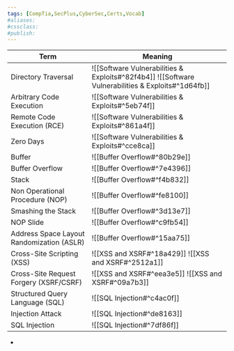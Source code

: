 ```yaml
---
tags: [CompTia,SecPlus,CyberSec,Certs,Vocab]
#aliases:
#cssclass:
#publish:
---
```


| Term                                      | Meaning                                                                                           |
| ----------------------------------------- | ------------------------------------------------------------------------------------------------- |
| Directory Traversal                       | ![[Software Vulnerabilities & Exploits#^82f4b4]] ![[Software Vulnerabilities & Exploits#^1d64fb]] |
| Arbitrary Code Execution                  | ![[Software Vulnerabilities & Exploits#^5eb74f]]                                                  |
| Remote Code Execution (RCE)               | ![[Software Vulnerabilities & Exploits#^861a4f]]                                                  |
| Zero Days                                 | ![[Software Vulnerabilities & Exploits#^cce8ca]]                                                  |
| Buffer                                    | ![[Buffer Overflow#^80b29e]]                                                                      |
| Buffer Overflow                           | ![[Buffer Overflow#^7e4396]]                                                                      |
| Stack                                     | ![[Buffer Overflow#^f4b832]]                                                                      |
| Non Operational Procedure (NOP)           | ![[Buffer Overflow#^fe8100]]                                                                      |
| Smashing the Stack                        | ![[Buffer Overflow#^3d13e7]]                                                                      |
| NOP Slide                                 | ![[Buffer Overflow#^c9fb54]]                                                                      |
| Address Space Layout Randomization (ASLR) | ![[Buffer Overflow#^15aa75]]                                                                      |
| Cross-Site Scripting (XSS)                | ![[XSS and XSRF#^18a429]] ![[XSS and XSRF#^2512a1]]                                               |
| Cross-Site Request Forgery (XSRF/CSRF)    | ![[XSS and XSRF#^eea3e5]] ![[XSS and XSRF#^09a7b3]]                                               |
| Structured Query Language (SQL)           | ![[SQL Injection#^c4ac0f]]                                                                        |
| Injection Attack                          | ![[SQL Injection#^de8163]]                                                                        |
| SQL Injection                             | ![[SQL Injection#^7df86f]]                                                                        |
-